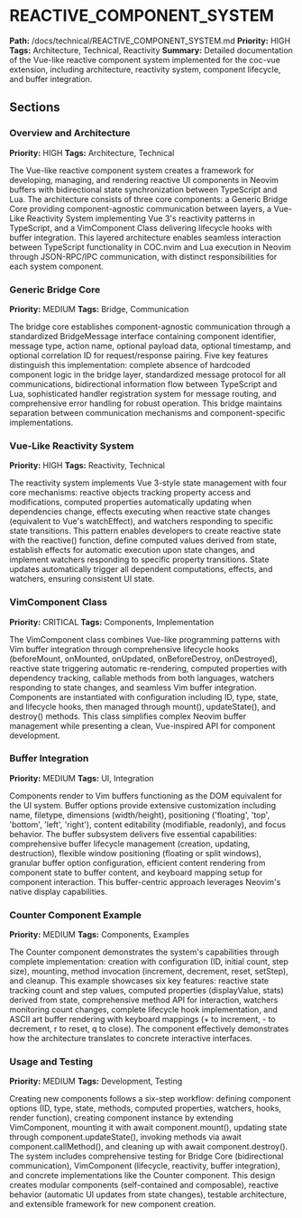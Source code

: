 # REACTIVE_COMPONENT_SYSTEM
**Path:** /docs/technical/REACTIVE_COMPONENT_SYSTEM.md
**Priority:** HIGH
**Tags:** Architecture, Technical, Reactivity
**Summary:** Detailed documentation of the Vue-like reactive component system implemented for the coc-vue extension, including architecture, reactivity system, component lifecycle, and buffer integration.

## Sections

### Overview and Architecture
**Priority:** HIGH
**Tags:** Architecture, Technical

The Vue-like reactive component system creates a framework for developing, managing, and rendering reactive UI components in Neovim buffers with bidirectional state synchronization between TypeScript and Lua. The architecture consists of three core components: a Generic Bridge Core providing component-agnostic communication between layers, a Vue-Like Reactivity System implementing Vue 3's reactivity patterns in TypeScript, and a VimComponent Class delivering lifecycle hooks with buffer integration. This layered architecture enables seamless interaction between TypeScript functionality in COC.nvim and Lua execution in Neovim through JSON-RPC/IPC communication, with distinct responsibilities for each system component.

### Generic Bridge Core
**Priority:** MEDIUM
**Tags:** Bridge, Communication

The bridge core establishes component-agnostic communication through a standardized BridgeMessage interface containing component identifier, message type, action name, optional payload data, optional timestamp, and optional correlation ID for request/response pairing. Five key features distinguish this implementation: complete absence of hardcoded component logic in the bridge layer, standardized message protocol for all communications, bidirectional information flow between TypeScript and Lua, sophisticated handler registration system for message routing, and comprehensive error handling for robust operation. This bridge maintains separation between communication mechanisms and component-specific implementations.

### Vue-Like Reactivity System
**Priority:** HIGH
**Tags:** Reactivity, Technical

The reactivity system implements Vue 3-style state management with four core mechanisms: reactive objects tracking property access and modifications, computed properties automatically updating when dependencies change, effects executing when reactive state changes (equivalent to Vue's watchEffect), and watchers responding to specific state transitions. This pattern enables developers to create reactive state with the reactive() function, define computed values derived from state, establish effects for automatic execution upon state changes, and implement watchers responding to specific property transitions. State updates automatically trigger all dependent computations, effects, and watchers, ensuring consistent UI state.

### VimComponent Class
**Priority:** CRITICAL
**Tags:** Components, Implementation

The VimComponent class combines Vue-like programming patterns with Vim buffer integration through comprehensive lifecycle hooks (beforeMount, onMounted, onUpdated, onBeforeDestroy, onDestroyed), reactive state triggering automatic re-rendering, computed properties with dependency tracking, callable methods from both languages, watchers responding to state changes, and seamless Vim buffer integration. Components are instantiated with configuration including ID, type, state, and lifecycle hooks, then managed through mount(), updateState(), and destroy() methods. This class simplifies complex Neovim buffer management while presenting a clean, Vue-inspired API for component development.

### Buffer Integration
**Priority:** MEDIUM
**Tags:** UI, Integration

Components render to Vim buffers functioning as the DOM equivalent for the UI system. Buffer options provide extensive customization including name, filetype, dimensions (width/height), positioning ('floating', 'top', 'bottom', 'left', 'right'), content editability (modifiable, readonly), and focus behavior. The buffer subsystem delivers five essential capabilities: comprehensive buffer lifecycle management (creation, updating, destruction), flexible window positioning (floating or split windows), granular buffer option configuration, efficient content rendering from component state to buffer content, and keyboard mapping setup for component interaction. This buffer-centric approach leverages Neovim's native display capabilities.

### Counter Component Example
**Priority:** MEDIUM
**Tags:** Components, Examples

The Counter component demonstrates the system's capabilities through complete implementation: creation with configuration (ID, initial count, step size), mounting, method invocation (increment, decrement, reset, setStep), and cleanup. This example showcases six key features: reactive state tracking count and step values, computed properties (displayValue, stats) derived from state, comprehensive method API for interaction, watchers monitoring count changes, complete lifecycle hook implementation, and ASCII art buffer rendering with keyboard mappings (+ to increment, - to decrement, r to reset, q to close). The component effectively demonstrates how the architecture translates to concrete interactive interfaces.

### Usage and Testing
**Priority:** MEDIUM
**Tags:** Development, Testing

Creating new components follows a six-step workflow: defining component options (ID, type, state, methods, computed properties, watchers, hooks, render function), creating component instance by extending VimComponent, mounting it with await component.mount(), updating state through component.updateState(), invoking methods via await component.callMethod(), and cleaning up with await component.destroy(). The system includes comprehensive testing for Bridge Core (bidirectional communication), VimComponent (lifecycle, reactivity, buffer integration), and concrete implementations like the Counter component. This design creates modular components (self-contained and composable), reactive behavior (automatic UI updates from state changes), testable architecture, and extensible framework for new component creation.


